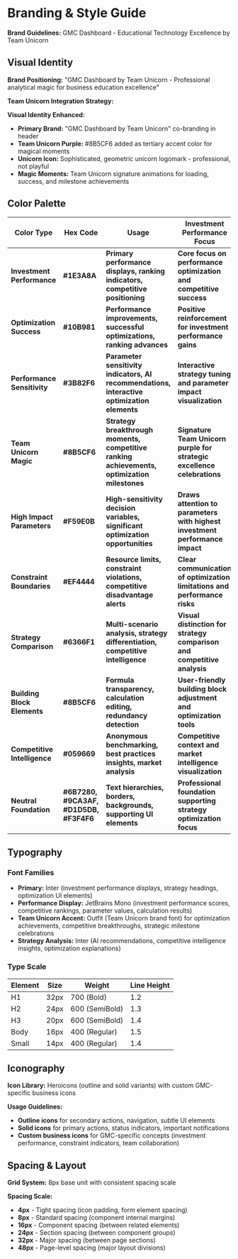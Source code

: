 # Branding & Style Guide

**Brand Guidelines:** GMC Dashboard - Educational Technology Excellence by Team Unicorn

## Visual Identity

**Brand Positioning:** "GMC Dashboard by Team Unicorn - Professional analytical magic for business education excellence"

**Team Unicorn Integration Strategy:**

**Visual Identity Enhanced:**
- **Primary Brand:** "GMC Dashboard by Team Unicorn" co-branding in header
- **Team Unicorn Purple:** #8B5CF6 added as tertiary accent color for magical moments
- **Unicorn Icon:** Sophisticated, geometric unicorn logomark - professional, not playful
- **Magic Moments:** Team Unicorn signature animations for loading, success, and milestone achievements

## Color Palette

| Color Type | Hex Code | Usage | Investment Performance Focus |
|------------|----------|-------|------------------------------|
| **Investment Performance** | **#1E3A8A** | **Primary performance displays, ranking indicators, competitive positioning** | **Core focus on performance optimization and competitive success** |
| **Optimization Success** | **#10B981** | **Performance improvements, successful optimizations, ranking advances** | **Positive reinforcement for investment performance gains** |
| **Performance Sensitivity** | **#3B82F6** | **Parameter sensitivity indicators, AI recommendations, interactive optimization elements** | **Interactive strategy tuning and parameter impact visualization** |
| **Team Unicorn Magic** | **#8B5CF6** | **Strategy breakthrough moments, competitive ranking achievements, optimization milestones** | **Signature Team Unicorn purple for strategic excellence celebrations** |
| **High Impact Parameters** | **#F59E0B** | **High-sensitivity decision variables, significant optimization opportunities** | **Draws attention to parameters with highest investment performance impact** |
| **Constraint Boundaries** | **#EF4444** | **Resource limits, constraint violations, competitive disadvantage alerts** | **Clear communication of optimization limitations and performance risks** |
| **Strategy Comparison** | **#6366F1** | **Multi-scenario analysis, strategy differentiation, competitive intelligence** | **Visual distinction for strategy comparison and competitive analysis** |
| **Building Block Elements** | **#8B5CF6** | **Formula transparency, calculation editing, redundancy detection** | **User-friendly building block adjustment and optimization tools** |
| **Competitive Intelligence** | **#059669** | **Anonymous benchmarking, best practices insights, market analysis** | **Competitive context and market intelligence visualization** |
| **Neutral Foundation** | **#6B7280, #9CA3AF, #D1D5DB, #F3F4F6** | **Text hierarchies, borders, backgrounds, supporting UI elements** | **Professional foundation supporting strategy optimization focus** |

## Typography

### Font Families
- **Primary:** Inter (investment performance displays, strategy headings, optimization UI elements)
- **Performance Display:** JetBrains Mono (investment performance scores, competitive rankings, parameter values, calculation results)
- **Team Unicorn Accent:** Outfit (Team Unicorn brand font) for optimization achievements, competitive breakthroughs, strategic milestone celebrations
- **Strategy Analysis:** Inter (AI recommendations, competitive intelligence insights, optimization explanations)

### Type Scale

| Element | Size | Weight | Line Height |
|---------|------|--------|-------------|
| H1 | 32px | 700 (Bold) | 1.2 |
| H2 | 24px | 600 (SemiBold) | 1.3 |
| H3 | 20px | 600 (SemiBold) | 1.4 |
| Body | 16px | 400 (Regular) | 1.5 |
| Small | 14px | 400 (Regular) | 1.4 |

## Iconography

**Icon Library:** Heroicons (outline and solid variants) with custom GMC-specific business icons

**Usage Guidelines:** 
- **Outline icons** for secondary actions, navigation, subtle UI elements
- **Solid icons** for primary actions, status indicators, important notifications
- **Custom business icons** for GMC-specific concepts (investment performance, constraint indicators, team collaboration)

## Spacing & Layout

**Grid System:** 8px base unit with consistent spacing scale

**Spacing Scale:** 
- **4px** - Tight spacing (icon padding, form element spacing)
- **8px** - Standard spacing (component internal margins)  
- **16px** - Component spacing (between related elements)
- **24px** - Section spacing (between component groups)
- **32px** - Major spacing (between page sections)
- **48px** - Page-level spacing (major layout divisions)
